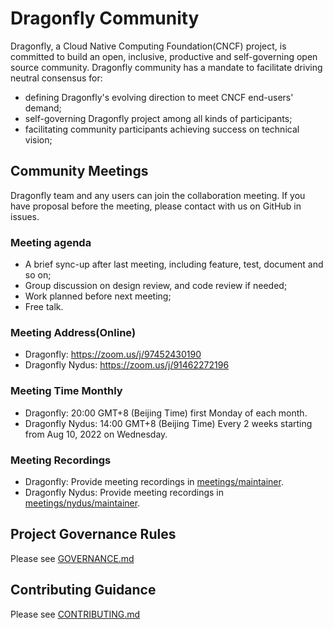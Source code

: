 # Dragonfly Community

Dragonfly, a Cloud Native Computing Foundation(CNCF) project, is committed to
build an open, inclusive, productive and self-governing open source community.
Dragonfly community has a mandate to facilitate driving neutral consensus for:

- defining Dragonfly's evolving direction to meet CNCF end-users' demand;
- self-governing Dragonfly project among all kinds of participants;
- facilitating community participants achieving success on technical vision;

## Community Meetings

Dragonfly team and any users can join the collaboration meeting. If you have
proposal before the meeting, please contact with us on GitHub in issues.

### Meeting agenda

- A brief sync-up after last meeting, including feature, test, document and so
  on;
- Group discussion on design review, and code review if needed;
- Work planned before next meeting;
- Free talk.

### Meeting Address(Online)

- Dragonfly: <https://zoom.us/j/97452430190>
- Dragonfly Nydus: <https://zoom.us/j/91462272196>

### Meeting Time Monthly

- Dragonfly: 20:00 GMT+8 (Beijing Time) first Monday of each month.
- Dragonfly Nydus: 14:00 GMT+8 (Beijing Time) Every 2 weeks starting from Aug 10, 2022 on Wednesday.

### Meeting Recordings

- Dragonfly: Provide meeting recordings in [meetings/maintainer](https://github.com/dragonflyoss/community/tree/master/meetings/maintainer).
- Dragonfly Nydus: Provide meeting recordings in [meetings/nydus/maintainer](https://github.com/dragonflyoss/community/tree/master/meetings/nydus/maintainer).

## Project Governance Rules

Please see [GOVERNANCE.md](./GOVERNANCE.md)

## Contributing Guidance

Please see [CONTRIBUTING.md](./CONTRIBUTING.md)
